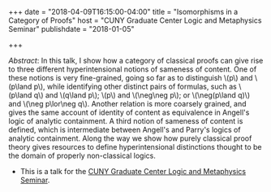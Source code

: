 +++
date = "2018-04-09T16:15:00-04:00"
title = "Isomorphisms in a Category of Proofs"
host = "CUNY Graduate Center Logic and Metaphysics Seminar"
publishdate = "2018-01-05"

+++

*Abstract*: In this talk, I show how a category of classical proofs can give rise to three different hyperintensional notions of sameness of content. One of these notions is very fine-grained, going so far as to distinguish \\(p\\) and \\(p\land p\\), while identifying other distinct pairs of formulas, such as \\(p\land q\\) and \\(q\land p\\); \\(p\\) and \\(\neg\neg p\\); or \\(\neg(p\land q)\\) and \\(\neg p\lor\neg q\\).  Another relation is more coarsely grained, and gives the same account of identity of content as equivalence in Angell's logic of analytic containment. A third notion of sameness of content is defined, which is intermediate between Angell's and Parry's logics of analytic containment. Along the way we show how purely classical proof theory gives resources to define hyperintensional distinctions thought to be the domain of properly non-classical logics.

* This is a talk for the [CUNY Graduate Center Logic and Metaphysics Seminar](https://logic.commons.gc.cuny.edu).

